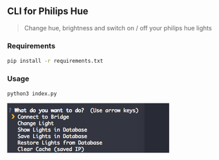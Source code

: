 ## CLI for Philips Hue

> Change hue, brightness and switch on / off your philips hue lights

### Requirements

```sh
pip install -r requirements.txt
```

### Usage

```sh
python3 index.py
```

![sample](assets/sample.png)
